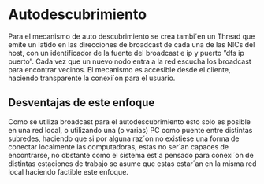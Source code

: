# Autodescubrimiento

Para el mecanismo de auto descubrimiento se crea tambi´en un Thread que
emite un latido en las direcciones de broadcast de cada una de las NICs del host,
con un identificador de la fuente del broadcast e ip y puerto ”dfs ip puerto”.
Cada vez que un nuevo nodo entra a la red escucha los broadcast para encontrar
vecinos. El mecanismo es accesible desde el cliente, haciendo transparente la
conexi´on para el usuario.

## Desventajas de este enfoque

Como se utiliza broadcast para el autodescubrimiento esto solo es posible
en una red local, o utilizando una (o varias) PC como puente entre distintas
subredes, haciendo que si por alguna raz´on no existiese una forma de conectar
localmente las computadoras, estas no ser´an capaces de encontrarse, no obstante
como el sistema est´a pensado para conexi´on de distintas estaciones de trabajo
se asume que estas estar´an en la misma red local haciendo factible este enfoque.
